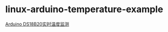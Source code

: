 # linux-arduino-temperature-example

[Arduino DS18B20实时温度监测](http://jianxuan.li/2015/05/10/arduino-ds18b20-%E5%AE%9E%E6%97%B6%E6%B8%A9%E5%BA%A6%E7%9B%91%E6%B5%8B/)
